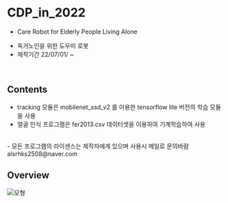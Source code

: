 # CDP_in_2022
 - Care Robot for Elderly People Living Alone  
 + 독거노인을 위한 도우미 로봇 
 + 제작기간 22/07/01/ ~ 
<br/>

## Contents
- tracking 모듈은 mobilenet_ssd_v2 를 이용한 tensorflow lite 버전의 학습 모듈을 사용
- 얼굴 인식 프로그램은 fer2013.csv 데이터셋을 이용하여 기계학습하여 사용

<br/>
 - 모든 프로그램의 라이센스는 제작자에게 있으며 사용시 메일로 문의바람 alsrhks2508@naver.com

## Overview

![모형](https://user-images.githubusercontent.com/105574034/190985497-4c33bd52-8e5c-46e1-be14-070782477bcb.PNG)
